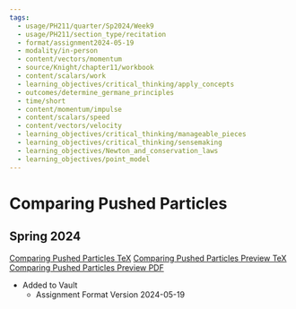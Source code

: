 ```yaml
---
tags:
  - usage/PH211/quarter/Sp2024/Week9
  - usage/PH211/section_type/recitation
  - format/assignment2024-05-19
  - modality/in-person
  - content/vectors/momentum
  - source/Knight/chapter11/workbook
  - content/scalars/work
  - learning_objectives/critical_thinking/apply_concepts
  - outcomes/determine_germane_principles
  - time/short
  - content/momentum/impulse
  - content/scalars/speed
  - content/vectors/velocity
  - learning_objectives/critical_thinking/manageable_pieces
  - learning_objectives/critical_thinking/sensemaking
  - learning_objectives/Newton_and_conservation_laws
  - learning_objectives/point_model
---
```

# Comparing Pushed Particles
## Spring 2024
[Comparing Pushed Particles TeX](./Comparing_Pushed_Particles.tex)
[Comparing Pushed Particles Preview TeX](./Comparing_Pushed_Particles_Preview.tex)
[Comparing Pushed Particles Preview PDF](./Comparing_Pushed_Particles_Preview.pdf)
* Added to Vault
	* Assignment Format Version 2024-05-19